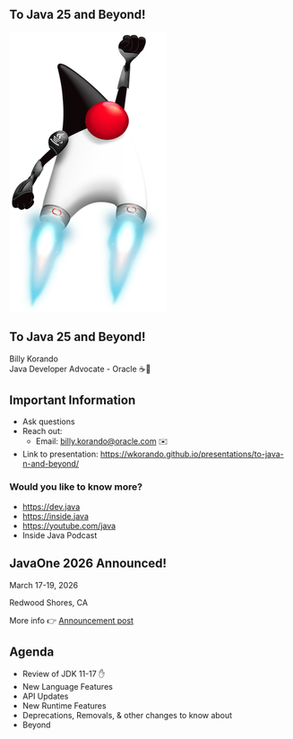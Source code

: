 ## To Java 25 and Beyond!

![](images/duke-rocket.png)

>>

## To Java 25 and Beyond!

Billy Korando 
<br/>
Java Developer Advocate - Oracle ☕️🥑
<br/>

>>

## Important Information

* Ask questions
* Reach out: 
    * Email: billy.korando@oracle.com ✉️
* Link to presentation: https://wkorando.github.io/presentations/to-java-n-and-beyond/

>>

### Would you like to know more?

* https://dev.java
* https://inside.java
* https://youtube.com/java 
* Inside Java Podcast

>>

## JavaOne 2026 Announced!

March 17-19, 2026 

Redwood Shores, CA

More info 👉 [Announcement post](https://inside.java/2025/08/04/javaone-returns-2026/)

>>

## Agenda
* Review of JDK 11-17 ✋
* New Language Features
* API Updates
* New Runtime Features
* Deprecations, Removals, & other changes to know about
* Beyond